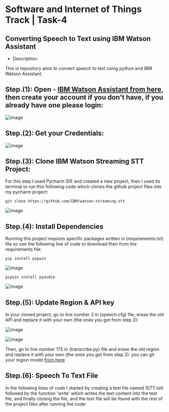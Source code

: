 # Software and Internet of Things Track | Task-4

## Converting Speech to Text using IBM Watson Assistant

- Description:

This is repository aims to convert speech to text using python and IBM Watson Assistant.


## Step.(1): Open - [IBM Watson Assistant from here](https://cloud.ibm.com/catalog), then create your account if you don't have, if you already have one please login:




![image](https://user-images.githubusercontent.com/85820553/128946628-622d6498-2d94-4632-adbd-09a770dd1d6a.png)


## Step.(2): Get your Credentials:


![image](https://user-images.githubusercontent.com/85820553/129007700-c8bcf783-a1d6-4c3e-a88a-5ac3c08d0b46.png)





## Step.(3): Clone IBM Watson Streaming STT Project:
For this step I used Pycharm IDE and created a new project, then I used its terminal to run this following code which clones the github project files into my pycharm project:

```
git clone https://github.com/IBM/watson-streaming-stt
```

![image](https://user-images.githubusercontent.com/85820553/129009483-5e0d9501-5ade-4dd1-9b49-f4fbd894d273.png)


## Step.(4): Install Dependencies
Running this project requires specific packages written in (requirements.txt) file so use the following line of code to download then from the requirements file:

```
pip install pipwin
```

![image](https://user-images.githubusercontent.com/85820553/129009418-c4eec00e-471b-4b48-946b-9ae0fa9bc624.png)



```
pipwin install pyaudio
```

![image](https://user-images.githubusercontent.com/85820553/129010048-f727b0b3-42d0-4953-98ee-ee803f9a74fd.png)




## Step.(5): Update Region & API key

In your cloned project, go to line number 2 in (speech.cfg) file, erase the old API and replace it with your own (the ones you got from step 2):

![image](https://user-images.githubusercontent.com/85820553/129014594-3cb7440c-1782-440b-a549-8d6f53bb02b6.png)



![image](https://user-images.githubusercontent.com/85820553/129014640-8c98b046-7e3a-478a-87c9-3d9118b5dc6f.png)



Then, go to line number 175 in (transcribe.py) file and erase the old region and replace it with your own (the ones you got from step 2):
you can git your region model [from here](https://cloud.ibm.com/docs/speech-to-text?topic=speech-to-text-models)



## Step.(6): Speech To Text File
In the following lines of code I started by creating a text file named (STT.txt) followed by the function 'write' which writes the text content into the text file, and finally closing the file, and the text file will be found with the rest of the project files after running the code:
